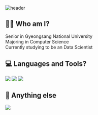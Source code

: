 ![header](https://capsule-render.vercel.app/api?type=soft&color=6799FF&height=100&section=header&text=Hi,%20there!&nbsp;I'm%20ByeongHyeon%20Han&fontColor=FFFFFF&fontSize=25)

<h2>🤷‍♂️ Who am I?</h3>      
<p>
Senior in Gyeongsang National University
<br/>Majoring in Computer Science
<br/>Currently studying to be an Data Scientist
</p>

<h2>💻 Languages and Tools?</h3>
<p>
<img src="https://img.shields.io/badge/Python-yellow?style=flat-square&logo=Python&logoColor=white"/></a>
<img src="https://img.shields.io/badge/Java-orange?style=flat-square&logo=Java&logoColor=white"/></a>
<img src="https://img.shields.io/badge/R-blue?style=flat-square&logo=R&logoColor=white"/></a>
</p>

<h2>🔎 Anything else</h3>
<div>
<img src="https://github-readme-stats.vercel.app/api?username=estar0808&show_icons=true&bg_color=FFFFFF&title_color=6799FF&text_color=000000&icon_color=6799FF"/>
</div>
